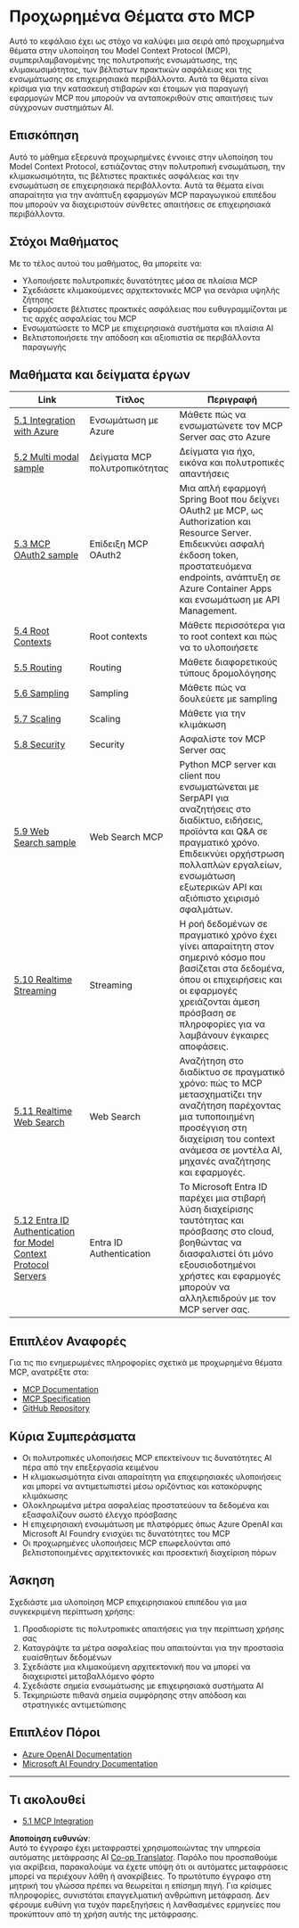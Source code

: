 <!--
CO_OP_TRANSLATOR_METADATA:
{
  "original_hash": "b96f2864e0bcb6fae9b4926813c3feb1",
  "translation_date": "2025-06-26T14:01:12+00:00",
  "source_file": "05-AdvancedTopics/README.md",
  "language_code": "el"
}
-->
# Προχωρημένα Θέματα στο MCP

Αυτό το κεφάλαιο έχει ως στόχο να καλύψει μια σειρά από προχωρημένα θέματα στην υλοποίηση του Model Context Protocol (MCP), συμπεριλαμβανομένης της πολυτροπικής ενσωμάτωσης, της κλιμακωσιμότητας, των βέλτιστων πρακτικών ασφάλειας και της ενσωμάτωσης σε επιχειρησιακά περιβάλλοντα. Αυτά τα θέματα είναι κρίσιμα για την κατασκευή στιβαρών και έτοιμων για παραγωγή εφαρμογών MCP που μπορούν να ανταποκριθούν στις απαιτήσεις των σύγχρονων συστημάτων AI.

## Επισκόπηση

Αυτό το μάθημα εξερευνά προχωρημένες έννοιες στην υλοποίηση του Model Context Protocol, εστιάζοντας στην πολυτροπική ενσωμάτωση, την κλιμακωσιμότητα, τις βέλτιστες πρακτικές ασφάλειας και την ενσωμάτωση σε επιχειρησιακά περιβάλλοντα. Αυτά τα θέματα είναι απαραίτητα για την ανάπτυξη εφαρμογών MCP παραγωγικού επιπέδου που μπορούν να διαχειριστούν σύνθετες απαιτήσεις σε επιχειρησιακά περιβάλλοντα.

## Στόχοι Μαθήματος

Με το τέλος αυτού του μαθήματος, θα μπορείτε να:

- Υλοποιήσετε πολυτροπικές δυνατότητες μέσα σε πλαίσια MCP  
- Σχεδιάσετε κλιμακούμενες αρχιτεκτονικές MCP για σενάρια υψηλής ζήτησης  
- Εφαρμόσετε βέλτιστες πρακτικές ασφάλειας που ευθυγραμμίζονται με τις αρχές ασφαλείας του MCP  
- Ενσωματώσετε το MCP με επιχειρησιακά συστήματα και πλαίσια AI  
- Βελτιστοποιήσετε την απόδοση και αξιοπιστία σε περιβάλλοντα παραγωγής  

## Μαθήματα και δείγματα έργων

| Link | Τίτλος | Περιγραφή |
|------|--------|------------|
| [5.1 Integration with Azure](./mcp-integration/README.md) | Ενσωμάτωση με Azure | Μάθετε πώς να ενσωματώνετε τον MCP Server σας στο Azure |
| [5.2 Multi modal sample](./mcp-multi-modality/README.md) | Δείγματα MCP πολυτροπικότητας | Δείγματα για ήχο, εικόνα και πολυτροπικές απαντήσεις |
| [5.3 MCP OAuth2 sample](../../../05-AdvancedTopics/mcp-oauth2-demo) | Επίδειξη MCP OAuth2 | Μια απλή εφαρμογή Spring Boot που δείχνει OAuth2 με MCP, ως Authorization και Resource Server. Επιδεικνύει ασφαλή έκδοση token, προστατευόμενα endpoints, ανάπτυξη σε Azure Container Apps και ενσωμάτωση με API Management. |
| [5.4 Root Contexts](./mcp-root-contexts/README.md) | Root contexts | Μάθετε περισσότερα για το root context και πώς να το υλοποιήσετε |
| [5.5 Routing](./mcp-routing/README.md) | Routing | Μάθετε διαφορετικούς τύπους δρομολόγησης |
| [5.6 Sampling](./mcp-sampling/README.md) | Sampling | Μάθετε πώς να δουλεύετε με sampling |
| [5.7 Scaling](./mcp-scaling/README.md) | Scaling | Μάθετε για την κλιμάκωση |
| [5.8 Security](./mcp-security/README.md) | Security | Ασφαλίστε τον MCP Server σας |
| [5.9 Web Search sample](./web-search-mcp/README.md) | Web Search MCP | Python MCP server και client που ενσωματώνεται με SerpAPI για αναζητήσεις στο διαδίκτυο, ειδήσεις, προϊόντα και Q&A σε πραγματικό χρόνο. Επιδεικνύει ορχήστρωση πολλαπλών εργαλείων, ενσωμάτωση εξωτερικών API και αξιόπιστο χειρισμό σφαλμάτων. |
| [5.10 Realtime Streaming](./mcp-realtimestreaming/README.md) | Streaming | Η ροή δεδομένων σε πραγματικό χρόνο έχει γίνει απαραίτητη στον σημερινό κόσμο που βασίζεται στα δεδομένα, όπου οι επιχειρήσεις και οι εφαρμογές χρειάζονται άμεση πρόσβαση σε πληροφορίες για να λαμβάνουν έγκαιρες αποφάσεις. |
| [5.11 Realtime Web Search](./mcp-realtimesearch/README.md) | Web Search | Αναζήτηση στο διαδίκτυο σε πραγματικό χρόνο: πώς το MCP μετασχηματίζει την αναζήτηση παρέχοντας μια τυποποιημένη προσέγγιση στη διαχείριση του context ανάμεσα σε μοντέλα AI, μηχανές αναζήτησης και εφαρμογές. |
| [5.12  Entra ID Authentication for Model Context Protocol Servers](./mcp-security-entra/README.md) | Entra ID Authentication | Το Microsoft Entra ID παρέχει μια στιβαρή λύση διαχείρισης ταυτότητας και πρόσβασης στο cloud, βοηθώντας να διασφαλιστεί ότι μόνο εξουσιοδοτημένοι χρήστες και εφαρμογές μπορούν να αλληλεπιδρούν με τον MCP server σας. |

## Επιπλέον Αναφορές

Για τις πιο ενημερωμένες πληροφορίες σχετικά με προχωρημένα θέματα MCP, ανατρέξτε στα:  
- [MCP Documentation](https://modelcontextprotocol.io/)  
- [MCP Specification](https://spec.modelcontextprotocol.io/)  
- [GitHub Repository](https://github.com/modelcontextprotocol)  

## Κύρια Συμπεράσματα

- Οι πολυτροπικές υλοποιήσεις MCP επεκτείνουν τις δυνατότητες AI πέρα από την επεξεργασία κειμένου  
- Η κλιμακωσιμότητα είναι απαραίτητη για επιχειρησιακές υλοποιήσεις και μπορεί να αντιμετωπιστεί μέσω οριζόντιας και κατακόρυφης κλιμάκωσης  
- Ολοκληρωμένα μέτρα ασφαλείας προστατεύουν τα δεδομένα και εξασφαλίζουν σωστό έλεγχο πρόσβασης  
- Η επιχειρησιακή ενσωμάτωση με πλατφόρμες όπως Azure OpenAI και Microsoft AI Foundry ενισχύει τις δυνατότητες του MCP  
- Οι προχωρημένες υλοποιήσεις MCP επωφελούνται από βελτιστοποιημένες αρχιτεκτονικές και προσεκτική διαχείριση πόρων  

## Άσκηση

Σχεδιάστε μια υλοποίηση MCP επιχειρησιακού επιπέδου για μια συγκεκριμένη περίπτωση χρήσης:

1. Προσδιορίστε τις πολυτροπικές απαιτήσεις για την περίπτωση χρήσης σας  
2. Καταγράψτε τα μέτρα ασφαλείας που απαιτούνται για την προστασία ευαίσθητων δεδομένων  
3. Σχεδιάστε μια κλιμακούμενη αρχιτεκτονική που να μπορεί να διαχειριστεί μεταβαλλόμενο φόρτο  
4. Σχεδιάστε σημεία ενσωμάτωσης με επιχειρησιακά συστήματα AI  
5. Τεκμηριώστε πιθανά σημεία συμφόρησης στην απόδοση και στρατηγικές αντιμετώπισης  

## Επιπλέον Πόροι

- [Azure OpenAI Documentation](https://learn.microsoft.com/en-us/azure/ai-services/openai/)  
- [Microsoft AI Foundry Documentation](https://learn.microsoft.com/en-us/ai-services/)  

---

## Τι ακολουθεί

- [5.1 MCP Integration](./mcp-integration/README.md)

**Αποποίηση ευθυνών**:  
Αυτό το έγγραφο έχει μεταφραστεί χρησιμοποιώντας την υπηρεσία αυτόματης μετάφρασης AI [Co-op Translator](https://github.com/Azure/co-op-translator). Παρόλο που προσπαθούμε για ακρίβεια, παρακαλούμε να έχετε υπόψη ότι οι αυτόματες μεταφράσεις μπορεί να περιέχουν λάθη ή ανακρίβειες. Το πρωτότυπο έγγραφο στη μητρική του γλώσσα πρέπει να θεωρείται η επίσημη πηγή. Για κρίσιμες πληροφορίες, συνιστάται επαγγελματική ανθρώπινη μετάφραση. Δεν φέρουμε ευθύνη για τυχόν παρεξηγήσεις ή λανθασμένες ερμηνείες που προκύπτουν από τη χρήση αυτής της μετάφρασης.